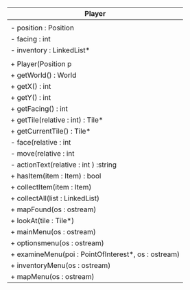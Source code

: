 | Player                                              |
| --------------------------------------------------- |
|                                                     |
| - position : Position                               |
| - facing : int                                      |
| - inventory : LinkedList<Item>*                     |
|                                                     |
| + Player(Position p                                 |
| + getWorld() : World                                |
| + getX() : int                                      |
| + getY() : int                                      |
| + getFacing() : int                                 |
| + getTile(relative : int) : Tile*                   |
| + getCurrentTile() : Tile*                          |
| - face(relative : int                               |
| - move(relative : int                               |
| - actionText(relative : int ) :string               |
| + hasItem(item : Item) : bool                       |
| + collectItem(item : Item)                          |
| + collectAll(list : LinkedList<Item>)               |
| + mapFound(os : ostream)                            |
| + lookAt(tile : Tile*)                              |
| + mainMenu(os : ostream)                            |
| + optionsmenu(os : ostream)                         |
| + examineMenu(poi : PointOfInterest*, os : ostream) |
| + inventoryMenu(os : ostream)                       |
| + mapMenu(os : ostream)                             |